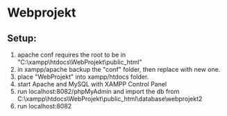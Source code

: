 # Webprojekt #

## Setup: ##

1. apache conf requires the root to be in "C:\xampp\htdocs\WebProjekt\public_html"
2. in xampp/apache backup the "conf" folder, then replace with new one.
3. place "WebProjekt" into xampp/htdocs folder.
3. start Apache and MySQL with XAMPP Control Panel
4. run localhost:8082/phpMyAdmin and import the db from C:\xampp\htdocs\WebProjekt\public_html\database\webprojekt2
5. run localhost:8082
